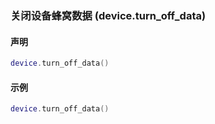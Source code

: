 ### 关闭设备蜂窝数据 (**device\.turn\_off\_data**)


#### 声明
```lua
device.turn_off_data()
```

#### 示例  
```lua
device.turn_off_data()
```

